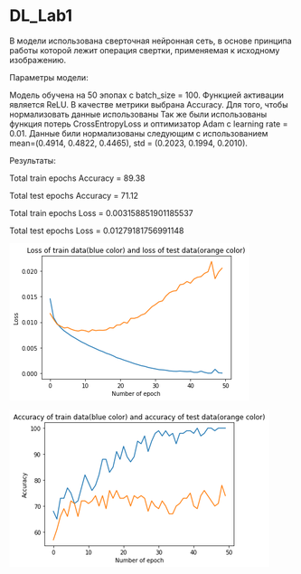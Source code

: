 # DL_Lab1

В модели использована сверточная нейронная сеть, в основе принципа работы которой лежит операция свертки, применяемая к исходному изображению.

Параметры модели:

Модель обучена на 50 эпопах с batch_size = 100.
Функцией активации является ReLU. 
В качестве метрики выбрана Accuracy.
Для того, чтобы нормализовать данные использованы
Так же были использованы функция потерь CrossEntropyLoss и оптимизатор Adam с learning rate = 0.01. 
Данные били нормализованы следующим с использованием mean=(0.4914, 0.4822, 0.4465), std = (0.2023, 0.1994, 0.2010).


Результаты:

Total train epochs Accuracy =  89.38

Total test epochs Accuracy =  71.12

Total train epochs Loss =  0.003158851901185537

Total test epochs Loss =  0.01279181756991148

![Loss](https://github.com/ViktoriaSivenkova/DL_Lab1/blob/master/Loss.png)

![Accuracy](https://github.com/ViktoriaSivenkova/DL_Lab1/blob/master/Accuracy.png)
















